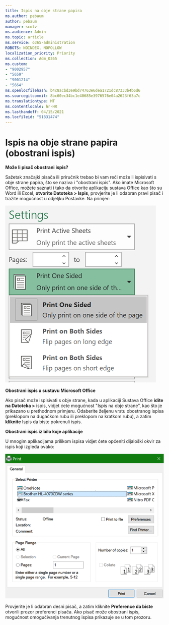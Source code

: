 ```yaml
---
title: Ispis na obje strane papira
ms.author: pebaum
author: pebaum
manager: scotv
ms.audience: Admin
ms.topic: article
ms.service: o365-administration
ROBOTS: NOINDEX, NOFOLLOW
localization_priority: Priority
ms.collection: Adm_O365
ms.custom:
- "9002957"
- "5659"
- "9001214"
- "5664"
ms.openlocfilehash: b4c8acbd3e9bd74763e6dea1721dc87333b4b6d6
ms.sourcegitcommit: 8bc60ec34bc1e40685e3976576e04a2623f63a7c
ms.translationtype: MT
ms.contentlocale: hr-HR
ms.lasthandoff: 04/15/2021
ms.locfileid: "51831474"
---
```

# <a name="printing-on-both-sides-of-paper-duplex-printing"></a>Ispis na obje strane papira (obostrani ispis)

**Može li pisač obostrani ispis?**

Sažetak značajki pisača ili priručnik trebao bi vam reći može li ispisivati s obje strane papira, što se naziva i "obostrani ispis". Ako imate Microsoft Office, možete saznati i tako da otvorite aplikaciju sustava Office kao što su Word ili Excel, **otvorite Datoteka > Ispis**, provjerite je li odabran pravi pisač i tražite mogućnost u odjeljku Postavke. Na primjer: 

![Postavke pisača](media/print-settings.png)

**Obostrani ispis u sustavu Microsoft Office**

Ako pisač može ispisivati s obje strane, kada u aplikaciji Sustava Office **idite na Datoteka >** ispis, vidjet ćete mogućnost "Ispis na obje strane", kao što je prikazano u prethodnom primjeru.  Odaberite željenu vrstu obostranog ispisa (preklopom na dugačkom rubu ili preklopom na kratkom rubu), a zatim **kliknite** Ispis da biste pokrenuli ispis.

**Obostrani ispis iz bilo koje aplikacije**

U mnogim aplikacijama prilikom ispisa vidjet ćete općeniti dijaloški okvir za ispis koji izgleda ovako: 

![Dijaloški okvir Ispis](media/print-dialog.png)

Provjerite je li odabran desni pisač, a zatim kliknite **Preference da biste** otvorili prozor preferenci pisača. Ako pisač može obostrani ispis, mogućnost omogućivanja trenutnog ispisa prikazuje se u tom prozoru.
